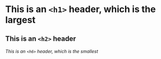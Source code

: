 
# This is an `<h1>` header, which is the largest
## This is an `<h2>` header
###### This is an `<h6>` header, which is the smallest
